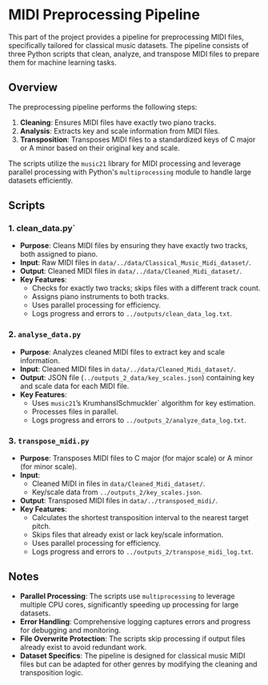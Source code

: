# MIDI Preprocessing Pipeline

This part of the project provides a pipeline for preprocessing MIDI files, specifically tailored for classical music datasets. The pipeline consists of three Python scripts that clean, analyze, and transpose MIDI files to prepare them for machine learning tasks.

## Overview

The preprocessing pipeline performs the following steps:
1. **Cleaning**: Ensures MIDI files have exactly two piano tracks.
2. **Analysis**: Extracts key and scale information from MIDI files.
3. **Transposition**: Transposes MIDI files to a standardized keys of C major or A minor based on their original key and scale.

The scripts utilize the `music21` library for MIDI processing and leverage parallel processing with Python's `multiprocessing` module to handle large datasets efficiently.

## Scripts

### 1. clean_data.py`
- **Purpose**: Cleans MIDI files by ensuring they have exactly two tracks, both assigned to piano.
- **Input**: Raw MIDI files in `data/../data/Classical_Music_Midi_dataset/`.
- **Output**: Cleaned MIDI files in `data/../data/Cleaned_Midi_dataset/`.
- **Key Features**:
  - Checks for exactly two tracks; skips files with a different track count.
  - Assigns piano instruments to both tracks.
  - Uses parallel processing for efficiency.
  - Logs progress and errors to `../outputs/clean_data_log.txt`.

### 2. `analyse_data.py`
- **Purpose**: Analyzes cleaned MIDI files to extract key and scale information.
- **Input**: Cleaned MIDI files in `data/../data/Cleaned_Midi_dataset/`.
- **Output**: JSON file (`../outputs_2_data/key_scales.json`) containing key and scale data for each MIDI file.
- **Key Features**:
  - Uses `music21`’s KrumhanslSchmuckler` algorithm for key estimation.
  - Processes files in parallel.
  - Logs progress and errors to `../outputs_2/analyze_data_log.txt`.

### 3. `transpose_midi.py`
- **Purpose**: Transposes MIDI files to C major (for major scale) or A minor (for minor scale).
- **Input**: 
  - Cleaned MIDI in files in `data/Cleaned_Midi_dataset/`.
  - Key/scale data from `../outputs_2/key_scales.json`.
- **Output**: Transposed MIDI files in `data/../transposed_midi/`.
- **Key Features**:
  - Calculates the shortest transposition interval to the nearest target pitch.
  - Skips files that already exist or lack key/scale information.
  - Uses parallel processing for efficiency.
  - Logs progress and errors to `../outputs_2/transpose_midi_log.txt`.

## Notes

- **Parallel Processing**: The scripts use `multiprocessing` to leverage multiple CPU cores, significantly speeding up processing for large datasets.
- **Error Handling**: Comprehensive logging captures errors and progress for debugging and monitoring.
- **File Overwrite Protection**: The scripts skip processing if output files already exist to avoid redundant work.
- **Dataset Specifics**: The pipeline is designed for classical music MIDI files but can be adapted for other genres by modifying the cleaning and transposition logic.


